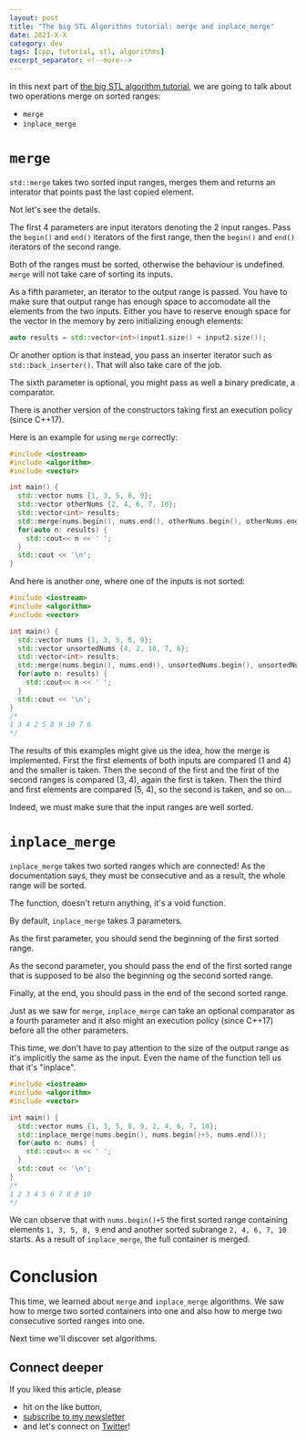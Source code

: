 ```yaml
---
layout: post
title: "The big STL Algorithms tutorial: merge and inplace_merge"
date: 2021-X-X
category: dev
tags: [cpp, tutorial, stl, algorithms]
excerpt_separator: <!--more-->
---
```

In this next part of [the big STL algorithm tutorial](http://sandordargo.com/blog/2019/01/30/stl-algos-intro), we are going to talk about two operations merge on sorted ranges:
<!--more-->

* `merge`
* `inplace_merge`

# `merge`

`std::merge` takes two sorted input ranges, merges them and returns an interator that points past the last copied element.

Not let's see the details.

The first 4 parameters are input iterators denoting the 2 input ranges. Pass the `begin()` and `end()` iterators of the first range, then the `begin()` and `end()` iterators of the second range.

Both of the ranges must be sorted, otherwise the behaviour is undefined. `merge` will not take care of sorting its inputs.

As a fifth parameter, an iterator to the output range is passed. You have to make sure that output range has enough space to accomodate all the elements from the two inputs. Either you have to reserve enough space for the vector in the memory by zero initializing enough elements:

```cpp
auto results = std::vector<int>(input1.size() + input2.size());
```
Or another option is that instead, you pass an inserter iterator such as `std::back_inserter()`. That will also take care of the job.

The sixth parameter is optional, you might pass as well a binary predicate, a comparator. 

There is another version of the constructors taking first an execution policy (since C++17).

Here is an example for using `merge` correctly:

```cpp
#include <iostream>
#include <algorithm>
#include <vector>

int main() {
  std::vector nums {1, 3, 5, 8, 9};
  std::vector otherNums {2, 4, 6, 7, 10};
  std::vector<int> results;
  std::merge(nums.begin(), nums.end(), otherNums.begin(), otherNums.end(), std::back_inserter(results));
  for(auto n: results) {
    std::cout<< n << ' ';
  }
  std::cout << '\n';
}
```

And here is another one, where one of the inputs is not sorted:

```cpp
#include <iostream>
#include <algorithm>
#include <vector>

int main() {
  std::vector nums {1, 3, 5, 8, 9};
  std::vector unsortedNums {4, 2, 10, 7, 6};
  std::vector<int> results;
  std::merge(nums.begin(), nums.end(), unsortedNums.begin(), unsortedNums.end(), std::back_inserter(results));
  for(auto n: results) {
    std::cout<< n << ' ';
  }
  std::cout << '\n';
}
/*
1 3 4 2 5 8 9 10 7 6 
*/
```
The results of this examples might give us the idea, how the merge is implemented. First the first elements of both inputs are compared (1 and 4) and the smaller is taken. Then the second of the first and the first of the second ranges is compared (3, 4), again the first is taken. Then the third and first elements are compared (5, 4), so the second is taken, and so on...

Indeed, we must make sure that the input ranges are well sorted.

# `inplace_merge`

`inplace_merge` takes two sorted ranges which are connected! As the documentation says, they must be consecutive and as a result, the whole range will be sorted.

The function, doesn't return anything, it's a void function.

By default, `inplace_merge` takes 3 parameters.

As the first parameter, you should send the beginning of the first sorted range.

As the second parameter, you should pass the end of the first sorted range that is supposed to be also the beginning og the second sorted range.

Finally, at the end, you should pass in the end of the second sorted range.

Just as we saw for `merge`, `inplace_merge` can take an optional comparator as a fourth parameter and it also might an execution policy (since C++17) before all the other parameters.

This time, we don't have to pay attention to the size of the output range as it's implicitly the same as the input. Even the name of the function tell us that it's "inplace".

```cpp
#include <iostream>
#include <algorithm>
#include <vector>

int main() {
  std::vector nums {1, 3, 5, 8, 9, 2, 4, 6, 7, 10};
  std::inplace_merge(nums.begin(), nums.begin()+5, nums.end());
  for(auto n: nums) {
    std::cout<< n << ' ';
  }
  std::cout << '\n';
}
/*
1 2 3 4 5 6 7 8 9 10 
*/
```

We can observe that with `nums.begin()+5` the first sorted range containing elements `1, 3, 5, 8, 9` end and another sorted subrange `2, 4, 6, 7, 10` starts. As a result of `inplace_merge`, the full container is merged.

# Conclusion

This time, we learned about `merge` and `inplace_merge` algorithms. We saw how to merge two sorted containers into one and also how to merge two consecutive sorted ranges into one. 

Next time we'll discover set algorithms.

## Connect deeper

If you liked this article, please 
- hit on the like button,  
- [subscribe to my newsletter](http://eepurl.com/gvcv1j) 
- and let's connect on [Twitter](https://twitter.com/SandorDargo)!
